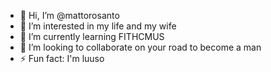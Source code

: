 - 👋 Hi, I’m @mattorosanto
- 👀 I’m interested in my life and my wife
- 🌱 I’m currently learning FITHCMUS
- 💞️ I’m looking to collaborate on your road to become a man
- ⚡ Fun fact: I'm luuso

<!---
mattorosanto/mattorosanto is a ✨ special ✨ repository because its `README.md` (this file) appears on your GitHub profile.
You can click the Preview link to take a look at your changes.
--->
